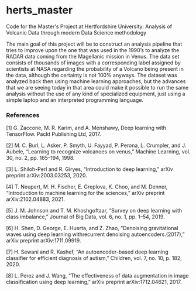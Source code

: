 # herts_master
Code for the Master's Project at Hertfordshire University: Analysis of Volcanic
Data through modern Data Science methodology

The main goal of this project will be to construct an analysis pipeline that tries to improve upon the one that was used in the 1990’s to analyze the RADAR data coming from the Magellanic mission in Venus. The data set consists of thousands of images with a corresponding label assigned by scientists at NASA regarding the probability of a Volcano being present in the data, although the certainty is not 100% anyways. The dataset was analyzed back then using machine learning approaches, but the advances that we are seeing today in that area could make it possible to run the same analysis without the use of any kind of specialized equipment, just using a simple laptop and an interpreted programming language.

### References

[1]  G. Zaccone, M. R. Karim, and A. Menshawy, Deep learning with TensorFlow. Packt Publishing Ltd, 2017.

[2]  M. C. Burl, L. Asker, P. Smyth, U. Fayyad, P. Perona, L. Crumpler, and J. Aubele, “Learning to recognize volcanoes on venus,” Machine Learning, vol. 30, no. 2, pp. 165–194, 1998.

[3]  L. Shiloh-Perl and R. Giryes, “Introduction to deep learning,” arXiv preprint arXiv:2003.03253, 2020.

[4]  T. Neupert, M. H. Fischer, E. Greplova, K. Choo, and M. Denner, “Introduction to machine learning for the sciences,” arXiv preprint arXiv:2102.04883, 2021.

[5]  J. M. Johnson and T. M. Khoshgoftaar, “Survey on deep learning with class imbalance,” Journal of Big Data, vol. 6, no. 1, pp. 1–54, 2019.

[6] H. Shen, D. George, E. Huerta, and Z. Zhao, “Denoising gravitational waves using deep learning withrecurrent denoising autoencoders.(2017),” arXiv preprint arXiv:1711.09919.

[7] H. Sewani and R. Kashef, “An autoencoder-based deep learning classifier for efficient diagnosis of autism,” Children, vol. 7, no. 10, p. 182, 2020.

[8] L. Perez and J. Wang, “The effectiveness of data augmentation in image classification using deep learning,” arXiv preprint arXiv:1712.04621, 2017.
